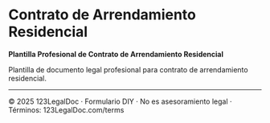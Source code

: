 # Contrato de Arrendamiento Residencial

**Plantilla Profesional de Contrato de Arrendamiento Residencial**

Plantilla de documento legal profesional para contrato de arrendamiento residencial.

---
© 2025 123LegalDoc · Formulario DIY · No es asesoramiento legal · Términos: 123LegalDoc.com/terms
